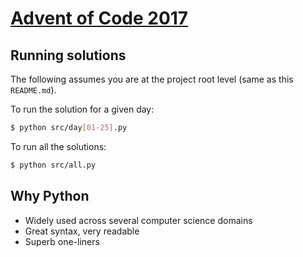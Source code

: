 # [Advent of Code 2017](https://adventofcode.com/2017)

## Running solutions

The following assumes you are at the project root level (same as this `README.md`).

To run the solution for a given day:

```bash
$ python src/day[01-25].py
```

To run all the solutions:

```bash
$ python src/all.py
```

## Why Python

- Widely used across several computer science domains
- Great syntax, very readable
- Superb one-liners
